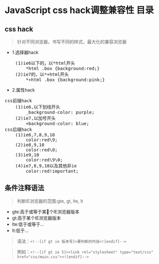 # JavaScript css hack调整兼容性 目录
## css hack
>针对不同浏览器，书写不同的样式，最大化的兼容浏览器
- 1.选择器hack
<pre>
    (1)ie6以下的，以*html开头
        *html .box {background:red;}
    (2)ie7的，以*+html开头
        *+html .box {background:pink;}
</pre>
- 2.属性hack
<pre>
css前缀hack
    (1)ie6,以下划线开头
        _background-color: purple;
    (2)ie7,以加号开头
        +background-color: blue;
css后缀hack
    (1)ie6,7,8,9,10
        color:red\9;
    (2)ie8,9,10
        color:red\0;
    (3)ie9,10
        color:red\9\0;
    (4)ie7,8,9,10以及其他非ie
        color:red!important;
</pre>
## 条件注释语法
>判断IE浏览器的范围:gte, gt, lte, lt
- gte:高于或等于某个IE浏览器版本
- gt:高于某个IE浏览器版本
- lte:低于或等于...
- lt:低于...
>语法：````<!--[if gt ie 版本号]>要判断的内容<![endif]-->````

>例如：````<!--[if gt ie 5]><link rel="stylesheet" type="text/css" href="css/main.css"><![endif]-->````
